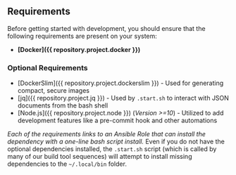 ## Requirements

Before getting started with development, you should ensure that the following requirements are present on your system:

* **[Docker]({{ repository.project.docker }})**

### Optional Requirements

* [DockerSlim]({{ repository.project.dockerslim }}) - Used for generating compact, secure images
* [jq]({{ repository.project.jq }}) - Used by `.start.sh` to interact with JSON documents from the bash shell
* [Node.js]({{ repository.project.node }}) (*Version >=10*) - Utilized to add development features like a pre-commit hook and other automations

*Each of the requirements links to an Ansible Role that can install the dependency with a one-line bash script install.* Even if you do not have the optional dependencies installed, the `.start.sh` script (which is called by many of our build tool sequences) will attempt to install missing dependencies to the `~/.local/bin` folder.
